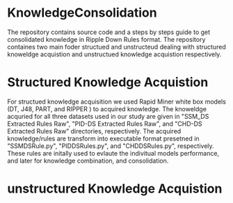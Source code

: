 # KnowledgeConsolidation

The repository contains source code and a steps by steps guide to get consolidated knowledge in Ripple Down Rules format. The repository containes two main foder 
structued  and unstructeud dealing with structured knoweldge acquistion and unstructued knowledge acquistion respectively.

# Structured Knowledge Acquistion

For structued knowledge acquisition we used Rapid Miner white box models (DT, J48, PART, and RIPPER )  to acquired knowledge. 
The knoweldge acquried for all three datasets used in our study are given in "SSM_DS Extracted Rules Raw", "PID-DS Extracted Rules Raw", 
and "CHD-DS Extracted Rules Raw" directories, respectively. The acquired knowledge/rules are transform into executable format presetned in "SSMDSRule.py", "PIDDSRules.py", 
and "CHDDSRules.py", respectively. These rules are initally used to evlaute the indivitual models performance, and later for knowledge combination, and consolidation. 

# unstructured Knowledge Acquistion
